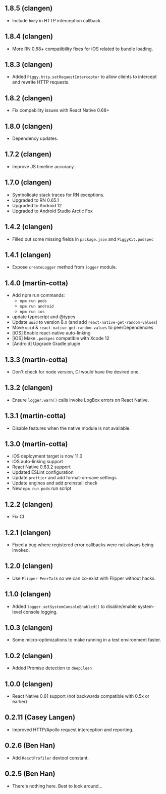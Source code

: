 ## 1.8.5 (clangen)

* Include `body` in HTTP interception callback.

## 1.8.4 (clangen)

* More RN 0.68+ compatibility fixes for iOS related to bundle loading.

## 1.8.3 (clangen)

* Added `Piggy.http.setRequestInterceptor` to allow clients to intercept and rewrite HTTP requests.

## 1.8.2 (clangen)

* Fix compability issues with React Native 0.68+

## 1.8.0 (clangen)

* Dependency updates. 

## 1.7.2 (clangen)

* Improve JS timeline accuracy.

## 1.7.0 (clangen)

* Symbolicate stack traces for RN exceptions.
* Upgraded to RN 0.65.1
* Upgraded to Android 12
* Upgraded to Android Studio Arctic Fox

## 1.4.2 (clangen)

* Filled out some missing fields in `package.json` and `PiggyKit.podspec`

## 1.4.1 (clangen)

* Expose `createLogger` method from `logger` module.

## 1.4.0 (martin-cotta)

* Add npm run commands:
  * `npm run pods`
  * `npm run android`
  * `npm run ios`
* update typescript and @types
* Update `uuid` to version 8.x (and add `react-native-get-random-values`)
* Move `uuid` & `react-native-get-random-values` to peerDependencies
* [iOS] Enable react-native auto-linking
* [iOS] Make `.podspec` compatible with Xcode 12
* [Android] Upgrade Gradle plugin

## 1.3.3 (martin-cotta)

* Don't check for node version, CI would have the desired one.

## 1.3.2 (clangen)

- Ensure `logger.warn()` calls invoke LogBox errors on React Native.

## 1.3.1 (martin-cotta)

- Disable features when the native module is not available.

## 1.3.0 (martin-cotta)

- iOS deployment target is now 11.0
- iOS auto-linking support
- React Native 0.63.2 support
- Updated ESLint configuration
- Update `prettier` and add format-on-save settings
- Update engines and add preinstall check
- New `npm run pods` run script

## 1.2.2 (clangen)

- Fix CI

## 1.2.1 (clangen)

- Fixed a bug where registered error callbacks were not always being invoked.

## 1.2.0 (clangen)

- Use `Flipper-PeerTalk` so we can co-exist with Flipper without hacks.

## 1.1.0 (clangen)

- Added `logger.setSystemConsoleEnabled()` to disable/enable system-level console logging.

## 1.0.3 (clangen)

- Some micro-optimizations to make running in a test environment faster.

## 1.0.2 (clangen)

- Added Promise detection to `deepClean`

## 1.0.0 (clangen)

- React Native 0.61 support (not backwards compatible with 0.5x or earlier)

## 0.2.11 (Casey Langen)

- Improved HTTP/Apollo request interception and reporting.

## 0.2.6 (Ben Han)

- Add `ReactProfiler` devtool constant.

## 0.2.5 (Ben Han)

- There's nothing here. Best to look around...
